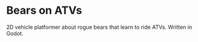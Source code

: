 # Bears on ATVs

2D vehicle platformer about rogue bears that learn to ride ATVs. Written in Godot.

